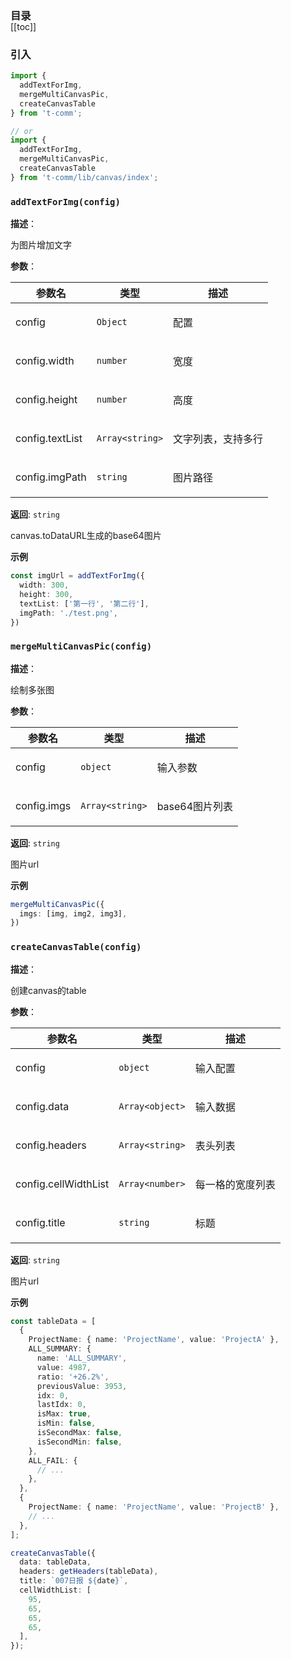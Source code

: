 <h3 style="margin-bottom: -1rem;">目录</h3>

[[toc]]

<h3>引入</h3>

```ts
import {
  addTextForImg,
  mergeMultiCanvasPic,
  createCanvasTable
} from 't-comm';

// or
import {
  addTextForImg,
  mergeMultiCanvasPic,
  createCanvasTable
} from 't-comm/lib/canvas/index';
```


### `addTextForImg(config)` 


**描述**：<p>为图片增加文字</p>

**参数**：


| 参数名 | 类型 | 描述 |
| --- | --- | --- |
| config | <code>Object</code> | <p>配置</p> |
| config.width | <code>number</code> | <p>宽度</p> |
| config.height | <code>number</code> | <p>高度</p> |
| config.textList | <code>Array&lt;string&gt;</code> | <p>文字列表，支持多行</p> |
| config.imgPath | <code>string</code> | <p>图片路径</p> |

**返回**: <code>string</code><br>

<p>canvas.toDataURL生成的base64图片</p>

**示例**

```ts
const imgUrl = addTextForImg({
  width: 300,
  height: 300,
  textList: ['第一行', '第二行'],
  imgPath: './test.png',
})
```
<a name="mergeMultiCanvasPic"></a>

### `mergeMultiCanvasPic(config)` 


**描述**：<p>绘制多张图</p>

**参数**：


| 参数名 | 类型 | 描述 |
| --- | --- | --- |
| config | <code>object</code> | <p>输入参数</p> |
| config.imgs | <code>Array&lt;string&gt;</code> | <p>base64图片列表</p> |

**返回**: <code>string</code><br>

<p>图片url</p>

**示例**

```typescript
mergeMultiCanvasPic({
  imgs: [img, img2, img3],
})
```
<a name="createCanvasTable"></a>

### `createCanvasTable(config)` 


**描述**：<p>创建canvas的table</p>

**参数**：


| 参数名 | 类型 | 描述 |
| --- | --- | --- |
| config | <code>object</code> | <p>输入配置</p> |
| config.data | <code>Array&lt;object&gt;</code> | <p>输入数据</p> |
| config.headers | <code>Array&lt;string&gt;</code> | <p>表头列表</p> |
| config.cellWidthList | <code>Array&lt;number&gt;</code> | <p>每一格的宽度列表</p> |
| config.title | <code>string</code> | <p>标题</p> |

**返回**: <code>string</code><br>

<p>图片url</p>

**示例**

```typescript
const tableData = [
  {
    ProjectName: { name: 'ProjectName', value: 'ProjectA' },
    ALL_SUMMARY: {
      name: 'ALL_SUMMARY',
      value: 4987,
      ratio: '+26.2%',
      previousValue: 3953,
      idx: 0,
      lastIdx: 0,
      isMax: true,
      isMin: false,
      isSecondMax: false,
      isSecondMin: false,
    },
    ALL_FAIL: {
      // ...
    },
  },
  {
    ProjectName: { name: 'ProjectName', value: 'ProjectB' },
    // ...
  },
];

createCanvasTable({
  data: tableData,
  headers: getHeaders(tableData),
  title: `007日报 ${date}`,
  cellWidthList: [
    95,
    65,
    65,
    65,
  ],
});
```
